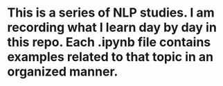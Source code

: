 # This is a series of NLP studies. I am recording what I learn day by day in this repo. Each .ipynb file contains examples related to that topic in an organized manner.